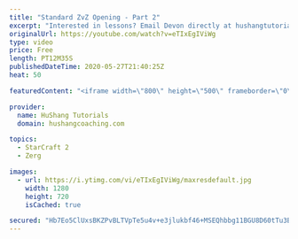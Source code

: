 ```yaml
---
title: "Standard ZvZ Opening - Part 2"
excerpt: "Interested in lessons? Email Devon directly at hushangtutorials@outlook.com ------------------------------------------------------------------------------------------------------- Want to support HuShang Tutorials directly? Patreon is a website where you can contribute a monthly donation that will help"
originalUrl: https://youtube.com/watch?v=eTIxEgIViWg
type: video
price: Free
length: PT12M35S
publishedDateTime: 2020-05-27T21:40:25Z
heat: 50

featuredContent: "<iframe width=\"800\" height=\"500\" frameborder=\"0\" src=\"https://www.youtube.com/embed/eTIxEgIViWg\" allow=\"accelerometer; autoplay; encrypted-media; gyroscope; picture-in-picture\" allowfullscreen></iframe>"

provider:
  name: HuShang Tutorials
  domain: hushangcoaching.com

topics:
  - StarCraft 2
  - Zerg

images:
  - url: https://i.ytimg.com/vi/eTIxEgIViWg/maxresdefault.jpg
    width: 1280
    height: 720
    isCached: true

secured: "Hb7Eo5ClUxsBKZPvBLTVpTe5u4v+e3jlukbf46+MSEQhbbg11BGU8D60tTu3B0OctRkDZ3fA/JsSVgEWPXngsavevS/xx768lCB64N6rTNvtWm+y6gMv8+CsEGG5Tn0/aY1LFVsdiTS4TvVv2u57MxwAwu/HeKNF7adMIm9KB9dEJhws8CQ63oMWP0vZPQqTY8f8dAzlbvDRZj5zMqg9SA3DejdLig0sRacXvZKZBA41pE6mTASS7wFTOZC0xWjQdkC4qso1v1wfvHDrCadcVqUWkT5yfkZhA1xuT/Oi/HYYPkuCefjbZ24r1RBDQpxpyWBZF5J0B4zcmN/t845e83Dz86KrOVASi9btjXwpHtI4VGdjsozYpZtuZh+LZVMAroaS2i/3uPw6YDAHjz+ylj8IcmtPl+VaFRlXL7MdEkc=;rkbdzMXmiR6EqSWsrtouOg=="
---
```


